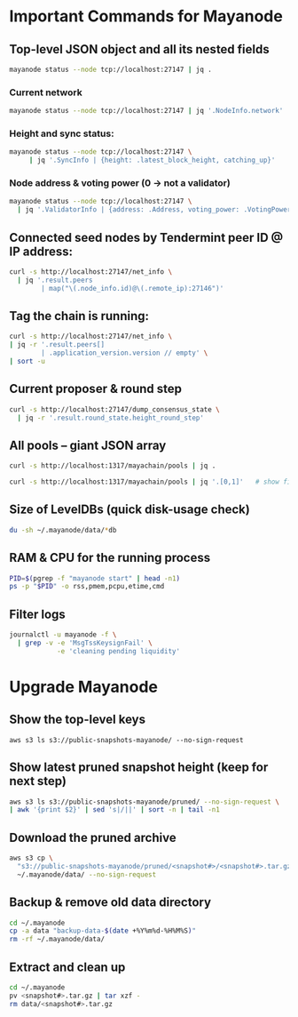 # Important Commands for Mayanode

## Top-level JSON object and all its nested fields

```bash
mayanode status --node tcp://localhost:27147 | jq .
```
### Current network
```bash
mayanode status --node tcp://localhost:27147 | jq '.NodeInfo.network'
```

### Height and sync status:
```bash
mayanode status --node tcp://localhost:27147 \
     | jq '.SyncInfo | {height: .latest_block_height, catching_up}'
```

### Node address & voting power (0 → not a validator)
```bash
mayanode status --node tcp://localhost:27147 \
  | jq '.ValidatorInfo | {address: .Address, voting_power: .VotingPower|tonumber}'
```

## Connected seed nodes by Tendermint peer ID @ IP address:
```bash
curl -s http://localhost:27147/net_info \
  | jq '.result.peers
        | map("\(.node_info.id)@\(.remote_ip):27146")'
```

## Tag the chain is running:
```bash
curl -s http://localhost:27147/net_info \
| jq -r '.result.peers[]
        | .application_version.version // empty' \
| sort -u
```

## Current proposer & round step
```bash
curl -s http://localhost:27147/dump_consensus_state \
  | jq -r '.result.round_state.height_round_step'
```
## All pools – giant JSON array

```bash
curl -s http://localhost:1317/mayachain/pools | jq .
```
```bash
curl -s http://localhost:1317/mayachain/pools | jq '.[0,1]'   # show first 2 entries
```

## Size of LevelDBs (quick disk-usage check)
```bash
du -sh ~/.mayanode/data/*db
```

## RAM & CPU for the running process
```bash
PID=$(pgrep -f "mayanode start" | head -n1)
ps -p "$PID" -o rss,pmem,pcpu,etime,cmd

```
## Filter logs
```bash
journalctl -u mayanode -f \
  | grep -v -e 'MsgTssKeysignFail' \
            -e 'cleaning pending liquidity'
````

# Upgrade Mayanode

## Show the top-level keys
`aws s3 ls s3://public-snapshots-mayanode/ --no-sign-request`

## Show latest pruned snapshot height (keep for next step)
```bash
aws s3 ls s3://public-snapshots-mayanode/pruned/ --no-sign-request \
| awk '{print $2}' | sed 's|/||' | sort -n | tail -n1

```

## Download the pruned archive
```bash
aws s3 cp \
  "s3://public-snapshots-mayanode/pruned/<snapshot#>/<snapshot#>.tar.gz" \
  ~/.mayanode/data/ --no-sign-request

```

## Backup & remove old data directory
```bash
cd ~/.mayanode
cp -a data "backup-data-$(date +%Y%m%d-%H%M%S)"
rm -rf ~/.mayanode/data/
```

## Extract and clean up
```bash
cd ~/.mayanode
pv <snapshot#>.tar.gz | tar xzf -
rm data/<snapshot#>.tar.gz

```
